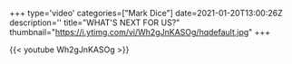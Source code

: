 +++
type='video'
categories=["Mark Dice"]
date=2021-01-20T13:00:26Z
description=''
title="WHAT'S NEXT FOR US?"
thumbnail="https://i.ytimg.com/vi/Wh2gJnKASOg/hqdefault.jpg"
+++

{{< youtube Wh2gJnKASOg >}}

